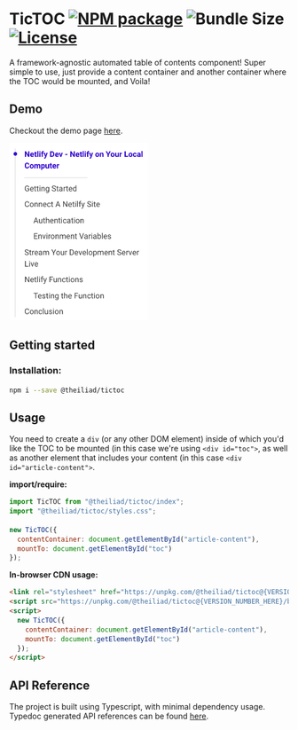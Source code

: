 # TicTOC [![NPM package](https://img.shields.io/npm/v/@theiliad/tictoc.svg)](https://www.npmjs.com/package/@theiliad/tictoc) ![Bundle Size](https://img.shields.io/badge/bundle%20size-<3kb-brightgreen.svg) [![License](https://img.shields.io/npm/l/@theiliad/tictoc.svg)](https://github.com/GopherLabsLtd/ticTOC/blob/master/LICENSE.md)

A framework-agnostic automated table of contents component! Super simple to use, just provide a content container and another container where the TOC would be mounted, and Voila!

## Demo
Checkout the demo page [here](https://tictoc.netlify.com/).

<img src="./docs/preview.png" width="250" />

## Getting started

### Installation:
```bash
npm i --save @theiliad/tictoc
```

## Usage
You need to create a `div` (or any other DOM element) inside of which you'd like the TOC to be mounted (in this case we're using `<div id="toc">`, as well as another element that includes your content (in this case `<div id="article-content">`.

**import/require:**
```js
import TicTOC from "@theiliad/tictoc/index";
import "@theiliad/tictoc/styles.css";

new TicTOC({
  contentContainer: document.getElementById("article-content"),
  mountTo: document.getElementById("toc")
});
```

**In-browser CDN usage:**
```html
<link rel="stylesheet" href="https://unpkg.com/@theiliad/tictoc@{VERSION_NUMBER_HERE}/styles.css">
<script src="https://unpkg.com/@theiliad/tictoc@{VERSION_NUMBER_HERE}/bundle_browser.js"></script>
<script>
  new TicTOC({
    contentContainer: document.getElementById("article-content"),
    mountTo: document.getElementById("toc")
  });
</script>
```

## API Reference
The project is built using Typescript, with minimal dependency usage. Typedoc generated API references can be found [here](https://tictoc.netlify.com/docs).
